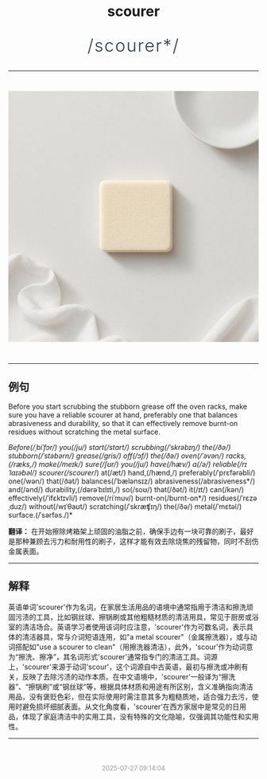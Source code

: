 <div align="center">

# scourer

<div style="margin: 30px 0;">
<h1 style="font-size: 2.5em; font-weight: 300; letter-spacing: 2px; margin: 0; color: #2c3e50;">
/scourer*/
</h1>
</div>

</div>

---

<div align="center" style="margin: 40px 0;">

![scourer](images/scourer.png)

</div>

---

## 例句

Before you start scrubbing the stubborn grease off the oven racks, make sure you have a reliable scourer at hand, preferably one that balances abrasiveness and durability, so that it can effectively remove burnt-on residues without scratching the metal surface.

*Before(/ˌbiˈfɔr/) you(/ju/) start(/stɑrt/) scrubbing(/ˈskrəbɪŋ/) the(/ðə/) stubborn(/ˈstəbərn/) grease(/gris/) off(/ɔf/) the(/ðə/) oven(/ˈəvən/) racks,(/ræks,/) make(/meɪk/) sure(/ʃʊr/) you(/ju/) have(/hæv/) a(/ə/) reliable(/rɪˈlaɪəbəl/) scourer(/scourer*/) at(/æt/) hand,(/hænd,/) preferably(/ˈprɛfərəbli/) one(/wən/) that(/ðət/) balances(/ˈbælənsɪz/) abrasiveness(/abrasiveness*/) and(/ənd/) durability,(/dərəˈbɪlɪti,/) so(/soʊ/) that(/ðət/) it(/ɪt/) can(/kən/) effectively(/ˈifɛktɪvli/) remove(/riˈmuv/) burnt-on(/burnt-on*/) residues(/ˈrɛzəˌduz/) without(/wɪˈθaʊt/) scratching(/ˈskræʧɪŋ/) the(/ðə/) metal(/ˈmɛtəl/) surface.(/ˈsərfəs./)*

**翻译：** 在开始擦除烤箱架上顽固的油脂之前，确保手边有一块可靠的刷子，最好是那种兼顾去污力和耐用性的刷子，这样才能有效去除烧焦的残留物，同时不刮伤金属表面。

---

## 解释

英语单词'scourer'作为名词，在家居生活用品的语境中通常指用于清洁和擦洗顽固污渍的工具，比如钢丝球、擦锅刷或其他粗糙材质的清洁用具，常见于厨房或浴室的清洁场合。英语学习者使用该词时应注意，'scourer'作为可数名词，表示具体的清洁器具，常与介词短语连用，如"a metal scourer"（金属擦洗器），或与动词搭配如"use a scourer to clean"（用擦洗器清洁），此外，'scour'作为动词意为“擦洗、擦净”，其名词形式'scourer'通常指专门的清洁工具。词源上，'scourer'来源于动词'scour'，这个词源自中古英语，最初与擦洗或冲刷有关，反映了去除污渍的动作本质。在中文语境中，'scourer'一般译为“擦洗器”、“擦锅刷”或“钢丝球”等，根据具体材质和用途有所区别，含义准确指向清洁用品，没有褒贬色彩，但在实际使用时需注意其多为粗糙质地，适合强力去污，使用时避免损坏细腻表面。从文化角度看，'scourer'在西方家居中是常见的日用品，体现了家庭清洁中的实用工具，没有特殊的文化隐喻，仅强调其功能性和实用性。


---

<div align="center" style="margin-top: 50px;">
<small style="color: #999; font-size: 0.9em;">2025-07-27 09:14:04</small>
</div>
